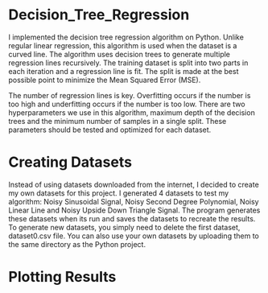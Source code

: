 # Decision_Tree_Regression

I implemented the decision tree regression algorithm on Python. Unlike regular linear regression, this algorithm is used when the dataset is a curved line. The algorithm uses decision trees to generate multiple regression lines recursively. The training dataset is split into two parts in each iteration and a regression line is fit. The split is made at the best possible point to minimize the Mean Squared Error (MSE).

The number of regression lines is key. Overfitting occurs if the number is too high and underfitting occurs if the number is too low. There are two hyperparameters we use in this algorithm, maximum depth of the decision trees and the minimum number of samples in a single split. These parameters should be tested and optimized for each dataset.

# Creating Datasets

Instead of using datasets downloaded from the internet, I decided to create my own datasets for this project. I generated 4 datasets to test my algorithm: Noisy Sinusoidal Signal, Noisy Second Degree Polynomial, Noisy Linear Line and Noisy Upside Down Triangle Signal. The program generates these datasets when its run and saves the datasets to recreate the results. To generate new datasets, you simply need to delete the first dataset, dataset0.csv file. You can also use your own datasets by uploading them to the same directory as the Python project.

# Plotting Results
